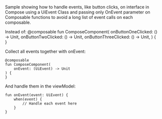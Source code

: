 Sample showing how to handle events, like button clicks, on interface in Compose using a UiEvent Class and passing only OnEvent parameter on Composable functions to avoid a long list of event calls on each composable.

Instead of: 
    @composable
    fun ComposeComponent(
        onButtonOneClicked: () -> Unit,
        onButtonTwoClicked: () -> Unit,
        onButtonThreeClicked: () -> Unit,
    ) {
    }

Collect all events together with onEvent:

    @composable
    fun ComposeComponent(
        onEvent: (UiEvent) -> Unit
    ) {
    }

And handle them in the viewModel:

    fun onEvent(event: UiEvent) {
        when(event) {
            // Handle each event here
        }
    }
